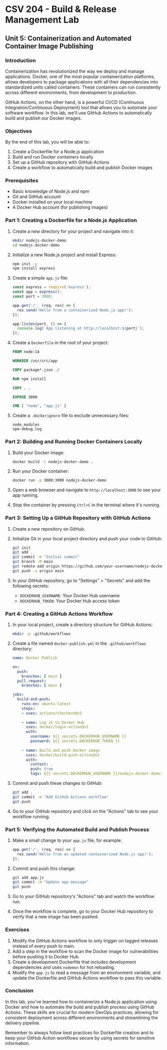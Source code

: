# CSV 204 - Build & Release Management Lab
## Unit 5: Containerization and Automated Container Image Publishing

### Introduction

Containerization has revolutionized the way we deploy and manage applications. Docker, one of the most popular containerization platforms, allows developers to package applications with all their dependencies into standardized units called containers. These containers can run consistently across different environments, from development to production.

GitHub Actions, on the other hand, is a powerful CI/CD (Continuous Integration/Continuous Deployment) tool that allows you to automate your software workflow. In this lab, we'll use GitHub Actions to automatically build and publish our Docker images.

### Objectives

By the end of this lab, you will be able to:
1. Create a Dockerfile for a Node.js application
2. Build and run Docker containers locally
3. Set up a GitHub repository with GitHub Actions
4. Create a workflow to automatically build and publish Docker images

### Prerequisites

- Basic knowledge of Node.js and npm
- Git and GitHub account
- Docker installed on your local machine
- A Docker Hub account (for publishing images)

### Part 1: Creating a Dockerfile for a Node.js Application

1. Create a new directory for your project and navigate into it:
   ```bash
   mkdir nodejs-docker-demo
   cd nodejs-docker-demo
   ```

2. Initialize a new Node.js project and install Express:
   ```bash
   npm init -y
   npm install express
   ```

3. Create a simple `app.js` file:
   ```javascript
   const express = require('express');
   const app = express();
   const port = 3000;

   app.get('/', (req, res) => {
     res.send('Hello from a containerized Node.js app!');
   });

   app.listen(port, () => {
     console.log(`App listening at http://localhost:${port}`);
   });
   ```

4. Create a `Dockerfile` in the root of your project:
   ```dockerfile
   FROM node:14

   WORKDIR /usr/src/app

   COPY package*.json ./

   RUN npm install

   COPY . .

   EXPOSE 3000

   CMD [ "node", "app.js" ]
   ```

5. Create a `.dockerignore` file to exclude unnecessary files:
   ```
   node_modules
   npm-debug.log
   ```

### Part 2: Building and Running Docker Containers Locally

1. Build your Docker image:
   ```bash
   docker build -t nodejs-docker-demo .
   ```

2. Run your Docker container:
   ```bash
   docker run -p 3000:3000 nodejs-docker-demo
   ```

3. Open a web browser and navigate to `http://localhost:3000` to see your app running.

4. Stop the container by pressing `Ctrl+C` in the terminal where it's running.

### Part 3: Setting Up a GitHub Repository with GitHub Actions

1. Create a new repository on GitHub.

2. Initialize Git in your local project directory and push your code to GitHub:
   ```bash
   git init
   git add .
   git commit -m "Initial commit"
   git branch -M main
   git remote add origin https://github.com/your-username/nodejs-docker-demo.git
   git push -u origin main
   ```

3. In your GitHub repository, go to "Settings" > "Secrets" and add the following secrets:
   - `DOCKERHUB_USERNAME`: Your Docker Hub username
   - `DOCKERHUB_TOKEN`: Your Docker Hub access token

### Part 4: Creating a GitHub Actions Workflow

1. In your local project, create a directory structure for GitHub Actions:
   ```bash
   mkdir -p .github/workflows
   ```

2. Create a file named `docker-publish.yml` in the `.github/workflows` directory:
   ```yaml
   name: Docker Publish

   on:
     push:
       branches: [ main ]
     pull_request:
       branches: [ main ]

   jobs:
     build-and-push:
       runs-on: ubuntu-latest
       steps:
       - uses: actions/checkout@v2
       
       - name: Log in to Docker Hub
         uses: docker/login-action@v1
         with:
           username: ${{ secrets.DOCKERHUB_USERNAME }}
           password: ${{ secrets.DOCKERHUB_TOKEN }}
       
       - name: Build and push Docker image
         uses: docker/build-push-action@v2
         with:
           context: .
           push: true
           tags: ${{ secrets.DOCKERHUB_USERNAME }}/nodejs-docker-demo:latest
   ```

3. Commit and push these changes to GitHub:
   ```bash
   git add .
   git commit -m "Add GitHub Actions workflow"
   git push
   ```

4. Go to your GitHub repository and click on the "Actions" tab to see your workflow running.

### Part 5: Verifying the Automated Build and Publish Process

1. Make a small change to your `app.js` file, for example:
   ```javascript
   app.get('/', (req, res) => {
     res.send('Hello from an updated containerized Node.js app!');
   });
   ```

2. Commit and push this change:
   ```bash
   git add app.js
   git commit -m "Update app message"
   git push
   ```

3. Go to your GitHub repository's "Actions" tab and watch the workflow run.

4. Once the workflow is complete, go to your Docker Hub repository to verify that a new image has been pushed.

### Exercises

1. Modify the GitHub Actions workflow to only trigger on tagged releases instead of every push to main.
2. Add a step in the workflow to scan the Docker image for vulnerabilities before pushing it to Docker Hub.
3. Create a development Dockerfile that includes development dependencies and uses `nodemon` for hot reloading.
4. Modify the `app.js` to read a message from an environment variable, and update the Dockerfile and GitHub Actions workflow to pass this variable.

### Conclusion

In this lab, you've learned how to containerize a Node.js application using Docker and how to automate the build and publish process using GitHub Actions. These skills are crucial for modern DevOps practices, allowing for consistent deployment across different environments and streamlining the delivery pipeline.

Remember to always follow best practices for Dockerfile creation and to keep your GitHub Action workflows secure by using secrets for sensitive information.
